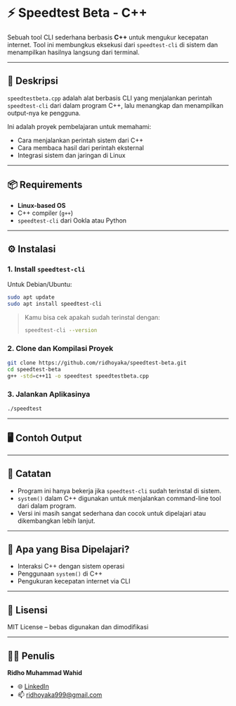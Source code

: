 # ⚡ Speedtest Beta - C++

Sebuah tool CLI sederhana berbasis **C++** untuk mengukur kecepatan internet. Tool ini membungkus eksekusi dari `speedtest-cli` di sistem dan menampilkan hasilnya langsung dari terminal.

---

## 📄 Deskripsi

`speedtestbeta.cpp` adalah alat berbasis CLI yang menjalankan perintah `speedtest-cli` dari dalam program C++, lalu menangkap dan menampilkan output-nya ke pengguna.  

Ini adalah proyek pembelajaran untuk memahami:
- Cara menjalankan perintah sistem dari C++
- Cara membaca hasil dari perintah eksternal
- Integrasi sistem dan jaringan di Linux

---

## 📦 Requirements

- **Linux-based OS**
- C++ compiler (`g++`)
- `speedtest-cli` dari Ookla atau Python

---

## ⚙️ Instalasi

### 1. Install `speedtest-cli`

Untuk Debian/Ubuntu:

```bash
sudo apt update
sudo apt install speedtest-cli
```

> Kamu bisa cek apakah sudah terinstal dengan:
> ```bash
> speedtest-cli --version
> ```

### 2. Clone dan Kompilasi Proyek

```bash
git clone https://github.com/ridhoyaka/speedtest-beta.git
cd speedtest-beta
g++ -std=c++11 -o speedtest speedtestbeta.cpp
```

### 3. Jalankan Aplikasinya

```bash
./speedtest
```

---

## 🖥️ Contoh Output

---

## 📌 Catatan

- Program ini hanya bekerja jika `speedtest-cli` sudah terinstal di sistem.
- `system()` dalam C++ digunakan untuk menjalankan command-line tool dari dalam program.
- Versi ini masih sangat sederhana dan cocok untuk dipelajari atau dikembangkan lebih lanjut.

---

## 🧠 Apa yang Bisa Dipelajari?

- Interaksi C++ dengan sistem operasi
- Penggunaan `system()` di C++
- Pengukuran kecepatan internet via CLI

---

## 📄 Lisensi

MIT License – bebas digunakan dan dimodifikasi

---

## 👨‍💻 Penulis

**Ridho Muhammad Wahid**  
- 🌐 [LinkedIn](https://www.linkedin.com/in/ridho-muhammad-wahid-b50761344/)  
- 📫 ridhoyaka999@gmail.com
